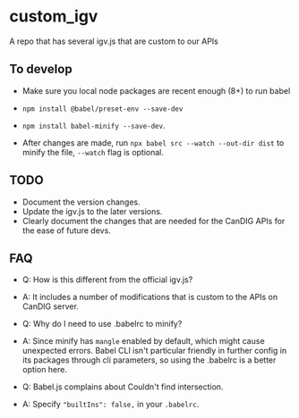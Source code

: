 # custom_igv
A repo that has several igv.js that are custom to our APIs

## To develop

* Make sure you local node packages are recent enough (8+) to run babel
* `npm install @babel/preset-env --save-dev` 
* `npm install babel-minify --save-dev`.

* After changes are made, run `npx babel src --watch --out-dir dist` to minify the file, `--watch` flag is optional.

## TODO

* Document the version changes.
* Update the igv.js to the later versions.
* Clearly document the changes that are needed for the CanDIG APIs for the ease of future devs.

## FAQ

* Q: How is this different from the official igv.js?
* A: It includes a number of modifications that is custom to the APIs on CanDIG server.

* Q: Why do I need to use .babelrc to minify?
* A: Since minify has `mangle` enabled by default, which might cause unexpected errors. Babel CLI isn't particular friendly in further config in its packages through cli parameters, so using the .babelrc is a better option here.

* Q: Babel.js complains about Couldn't find intersection.
* A: Specify `"builtIns": false,` in your `.babelrc`.
